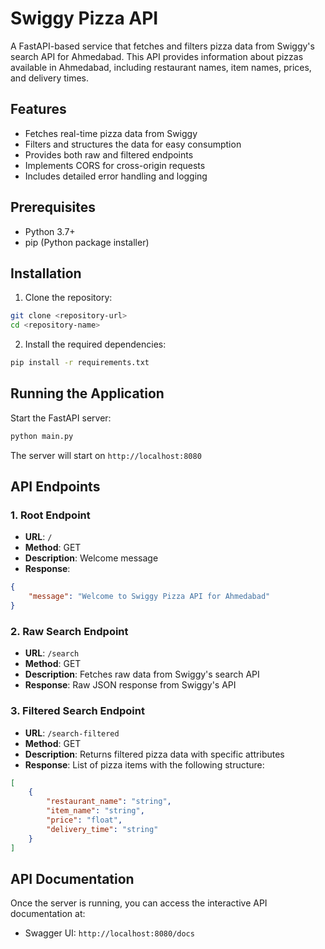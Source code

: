 # Swiggy Pizza API

A FastAPI-based service that fetches and filters pizza data from Swiggy's search API for Ahmedabad. This API provides information about pizzas available in Ahmedabad, including restaurant names, item names, prices, and delivery times.

## Features

- Fetches real-time pizza data from Swiggy
- Filters and structures the data for easy consumption
- Provides both raw and filtered endpoints
- Implements CORS for cross-origin requests
- Includes detailed error handling and logging

## Prerequisites

- Python 3.7+
- pip (Python package installer)

## Installation

1. Clone the repository:
```bash
git clone <repository-url>
cd <repository-name>
```

2. Install the required dependencies:
```bash
pip install -r requirements.txt
```

## Running the Application

Start the FastAPI server:
```bash
python main.py
```

The server will start on `http://localhost:8080`

## API Endpoints

### 1. Root Endpoint
- **URL**: `/`
- **Method**: GET
- **Description**: Welcome message
- **Response**: 
```json
{
    "message": "Welcome to Swiggy Pizza API for Ahmedabad"
}
```

### 2. Raw Search Endpoint
- **URL**: `/search`
- **Method**: GET
- **Description**: Fetches raw data from Swiggy's search API
- **Response**: Raw JSON response from Swiggy's API

### 3. Filtered Search Endpoint
- **URL**: `/search-filtered`
- **Method**: GET
- **Description**: Returns filtered pizza data with specific attributes
- **Response**: List of pizza items with the following structure:
```json
[
    {
        "restaurant_name": "string",
        "item_name": "string",
        "price": "float",
        "delivery_time": "string"
    }
]
```

## API Documentation

Once the server is running, you can access the interactive API documentation at:
- Swagger UI: `http://localhost:8080/docs`